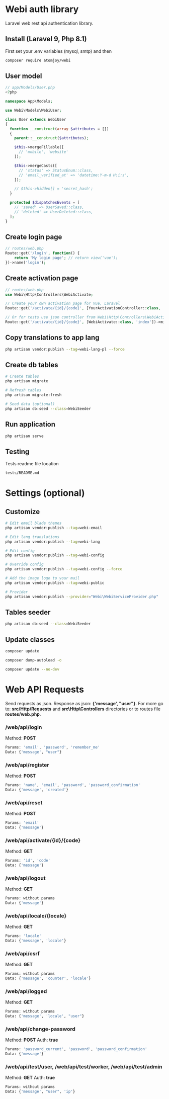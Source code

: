 # Webi auth library

Laravel web rest api authentication library.

## Install (Laravel 9, Php 8.1)

First set your .env variables (mysql, smtp) and then

```sh
composer require atomjoy/webi
```

## User model

```php
// app/Models/User.php
<?php

namespace App\Models;

use Webi\Models\WebiUser;

class User extends WebiUser
{
  function __construct(array $attributes = [])
  {
    parent::__construct($attributes);

    $this->mergeFillable([
      // 'mobile', 'website'
    ]);

    $this->mergeCasts([
      // 'status' => StatusEnum::class,
      // 'email_verified_at' => 'datetime:Y-m-d H:i:s',
    ]);

    // $this->hidden[] = 'secret_hash';
  }

  protected $dispatchesEvents = [
    // 'saved' => UserSaved::class,
    // 'deleted' => UserDeleted::class,
  ];
}
```

## Create login page

```php
// routes/web.php
Route::get('/login', function() {
    return 'My login page'; // return view('vue');
})->name('login');
```

## Create activation page

```php
// routes/web.php
use Webi\Http\Controllers\WebiActivate;

// Create your own activation page for Vue, Laravel
Route::get('/activate/{id}/{code}', [YourActivationController::class, 'index'])->middleware(['webi-locale']);

// Or for tests use json controller from Webi\Http\Controllers\WebiActivate.php
Route::get('/activate/{id}/{code}', [WebiActivate::class, 'index'])->middleware(['webi-locale']);
```

## Copy translations to app lang

```sh
php artisan vendor:publish --tag=webi-lang-pl --force
```

## Create db tables

```sh
# Create tables
php artisan migrate

# Refresh tables
php artisan migrate:fresh

# Seed data (optional)
php artisan db:seed --class=WebiSeeder
```

## Run application

```sh
php artisan serve
```

## Testing

Tests readme file location

```sh
tests/README.md
```

# Settings (optional)

## Customize

```sh
# Edit email blade themes
php artisan vendor:publish --tag=webi-email

# Edit lang translations
php artisan vendor:publish --tag=webi-lang

# Edit config
php artisan vendor:publish --tag=webi-config

# Override config
php artisan vendor:publish --tag=webi-config --force

# Add the image logo to your mail
php artisan vendor:publish --tag=webi-public

# Provider
php artisan vendor:publish --provider="Webi\WebiServiceProvider.php"
```

## Tables seeder

```sh
php artisan db:seed --class=WebiSeeder
```

## Update classes

```sh
composer update

composer dump-autoload -o

composer update --no-dev
```

# Web API Requests

Send requests as json. Response as json: **{'message', "user"}**. For more go to: **src/Http/Requests** and **src\Http\Controllers** directories or to routes file **routes/web.php**.

### /web/api/login

Method: **POST**

```sh
Params: 'email', 'password', 'remember_me'
Data: {'message', "user"}
```

### /web/api/register

Method: **POST**

```sh
Params: 'name', 'email', 'password', 'password_confirmation'
Data: {'message', 'created'}
```

### /web/api/reset

Method: **POST**

```sh
Params: 'email'
Data: {'message'}
```

### /web/api/activate/{id}/{code}

Method: **GET**

```sh
Params: 'id', 'code'
Data: {'message'}
```

### /web/api/logout

Method: **GET**

```sh
Params: without params
Data: {'message'}
```

### /web/api/locale/{locale}

Method: **GET**

```sh
Params: 'locale'
Data: {'message', 'locale'}
```

### /web/api/csrf

Method: **GET**

```sh
Params: without params
Data: {'message', 'counter', 'locale'}
```

### /web/api/logged

Method: **GET**

```sh
Params: without params
Data: {'message', 'locale', "user"}
```

### /web/api/change-password

Method: **POST** Auth: **true**

```sh
Params: 'password_current', 'password', 'password_confirmation'
Data: {'message'}
```

### /web/api/test/user, /web/api/test/worker, /web/api/test/admin

Method: **GET** Auth: **true**

```sh
Params: without params
Data: {'message', "user", 'ip'}
```
